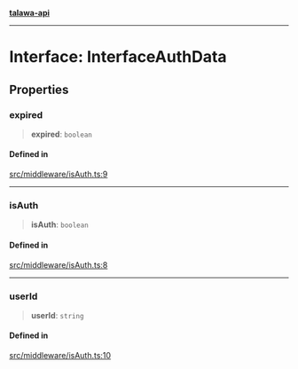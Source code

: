 [**talawa-api**](../../../README.md)

***

# Interface: InterfaceAuthData

## Properties

### expired

> **expired**: `boolean`

#### Defined in

[src/middleware/isAuth.ts:9](https://github.com/Suyash878/talawa-api/blob/b5a9d8b4a1ea678a3d6f5b710b3721f91a3052fc/src/middleware/isAuth.ts#L9)

***

### isAuth

> **isAuth**: `boolean`

#### Defined in

[src/middleware/isAuth.ts:8](https://github.com/Suyash878/talawa-api/blob/b5a9d8b4a1ea678a3d6f5b710b3721f91a3052fc/src/middleware/isAuth.ts#L8)

***

### userId

> **userId**: `string`

#### Defined in

[src/middleware/isAuth.ts:10](https://github.com/Suyash878/talawa-api/blob/b5a9d8b4a1ea678a3d6f5b710b3721f91a3052fc/src/middleware/isAuth.ts#L10)
